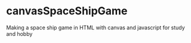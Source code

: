 # canvasSpaceShipGame
Making a space ship game in HTML with canvas and javascript for study and hobby

